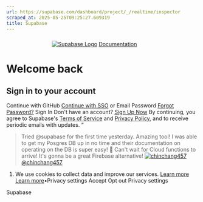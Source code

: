 ```yaml
---
url: https://supabase.com/dashboard/project/_/realtime/inspector
scraped_at: 2025-05-25T09:25:27.609319
title: Supabase
---
```


[![](data:image/svg+xml,%3csvg%20xmlns=%27http://www.w3.org/2000/svg%27%20version=%271.1%27%20width=%27120%27%20height=%2724%27/%3e)![Supabase Logo](https://supabase.com/dashboard/_next/image?url=%2Fdashboard%2Fimg%2Fsupabase-light.svg&w=256&q=75)](https://supabase.com)
[Documentation](https://supabase.com/docs)
# Welcome back
## Sign in to your account
Continue with GitHub
[Continue with SSO](https://supabase.com/dashboard/sign-in-sso?returnTo=%2Fproject%2F_%2Frealtime%2Finspector)
or
Email
Password
[Forgot Password?](https://supabase.com/dashboard/forgot-password)
Sign In
Don't have an account? [Sign Up Now](https://supabase.com/dashboard/sign-up?returnTo=%2Fproject%2F_%2Frealtime%2Finspector)
By continuing, you agree to Supabase's [Terms of Service](https://supabase.com/terms) and [Privacy Policy](https://supabase.com/privacy), and to receive periodic emails with updates.
“
> Tried @supabase for the first time yesterday. Amazing tool! I was able to get my Posgres DB up in no time and their documentation on operating on the DB is super easy! 👏 Can't wait for Cloud functions to arrive! It's gonna be a great Firebase alternative!
[![chinchang457](https://supabase.com/images/twitter-profiles/LTw5OCnv_400x400.jpg)@chinchang457](https://twitter.com/chinchang457/status/1363347740793524227)
  1. We use cookies to collect data and improve our services. [Learn more](https://supabase.com/privacy#8-cookies-and-similar-technologies-used-on-our-european-services)
[Learn more](https://supabase.com/privacy#8-cookies-and-similar-technologies-used-on-our-european-services)•Privacy settings
Accept Opt out Privacy settings


Supabase

